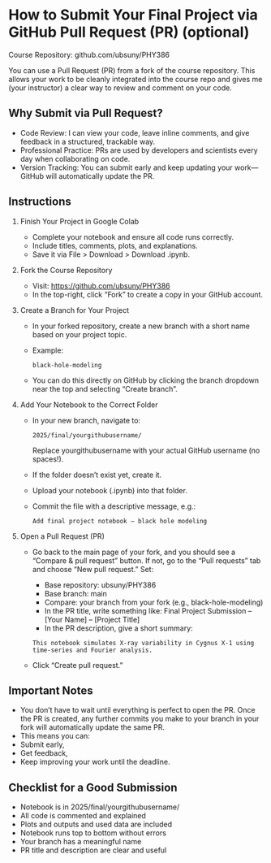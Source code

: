 # How to Submit Your Final Project via GitHub Pull Request (PR) (optional)

Course Repository: github.com/ubsuny/PHY386
 
You can use a Pull Request (PR) from a fork of the course repository. 
This allows your work to be cleanly integrated into the course repo and gives me (your instructor) a clear way to review and comment on your code.

## Why Submit via Pull Request?
- Code Review: I can view your code, leave inline comments, and give feedback in a structured, trackable way.
- Professional Practice: PRs are used by developers and scientists every day when collaborating on code.
- Version Tracking: You can submit early and keep updating your work—GitHub will automatically update the PR.


## Instructions

1. Finish Your Project in Google Colab
	- Complete your notebook and ensure all code runs correctly.
	- Include titles, comments, plots, and explanations.
	- Save it via File > Download > Download .ipynb.

2. Fork the Course Repository
	- Visit: https://github.com/ubsuny/PHY386
	- In the top-right, click “Fork” to create a copy in your GitHub account.

3. Create a Branch for Your Project
	- In your forked repository, create a new branch with a short name based on your project topic.
	- Example:

		`black-hole-modeling`

	- You can do this directly on GitHub by clicking the branch dropdown near the top and selecting “Create branch”.

4. Add Your Notebook to the Correct Folder
	- In your new branch, navigate to:

		`2025/final/yourgithubusername/`

		Replace yourgithubusername with your actual GitHub username (no spaces!).

	- If the folder doesn’t exist yet, create it.
	- Upload your notebook (.ipynb) into that folder.
	- Commit the file with a descriptive message, e.g.:

		`Add final project notebook – black hole modeling`

5. Open a Pull Request (PR)
	- Go back to the main page of your fork, and you should see a “Compare & pull request” button.
		If not, go to the “Pull requests” tab and choose “New pull request.”
		Set:
		- Base repository: ubsuny/PHY386
		- Base branch: main
		- Compare: your branch from your fork (e.g., black-hole-modeling)
		- In the PR title, write something like:
			Final Project Submission – [Your Name] – [Project Title]
		- In the PR description, give a short summary:
		
		`This notebook simulates X-ray variability in Cygnus X-1 using time-series and Fourier analysis.`

	- Click “Create pull request.”

## Important Notes
- You don’t have to wait until everything is perfect to open the PR.
	Once the PR is created, any further commits you make to your branch in your fork will automatically update the same PR.
- This means you can:
- Submit early,
- Get feedback,
- Keep improving your work until the deadline.

## Checklist for a Good Submission
- Notebook is in 2025/final/yourgithubusername/
- All code is commented and explained
- Plots and outputs and used data are included
- Notebook runs top to bottom without errors
- Your branch has a meaningful name
- PR title and description are clear and useful
